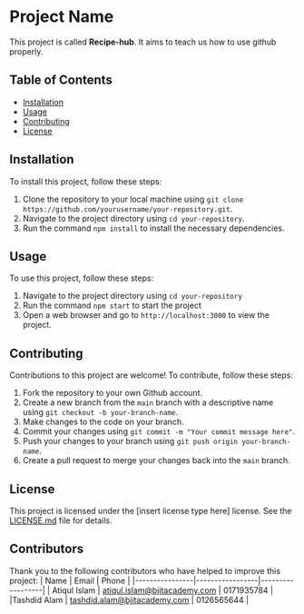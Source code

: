# Project Name
This project is called **Recipe-hub**. It aims to teach us how to use github properly.
## Table of Contents
* [Installation](#installation)
* [Usage](#usage)
* [Contributing](#contributing)
* [License](#license)

## Installation

To install this project, follow these steps:

1. Clone the repository to your local machine using `git clone`
`https://github.com/yourusername/your-repository.git`.
2. Navigate to the project directory using `cd your-repository`.
3. Run the command `npm install` to install the necessary dependencies.

## Usage

To use this project, follow these steps:

1. Navigate to the project directory using `cd your-repository`
2. Run the command `npm start` to start the project
3. Open a web browser and go to `http://localhost:3000` to view the project.

## Contributing

Contributions to this project are welcome! To contribute, follow these steps:

1. Fork the repository to your own Github account.
2. Create a new branch from the `main` branch with a descriptive name using `git
checkout -b your-branch-name`.
3. Make changes to the code on your branch.
4. Commit your changes using `git commit -m "Your commit message here"`.
5. Push your changes to your branch using `git push origin your-branch-name`.
6. Create a pull request to merge your changes back into the `main` branch.

## License

This project is licensed under the [insert license type here] license. See the 
[LICENSE.md](license) file for details.

## Contributors

Thank you to the following contributors who have helped to improve this project:
| Name           | Email           | Phone            |
|----------------|-----------------|------------------|
| Atiqul Islam | atiqul.islam@bjitacademy.com | 0171935784 |
|Tashdid Alam  | tashdid.alam@bjitacademy.com | 0126565644 |
